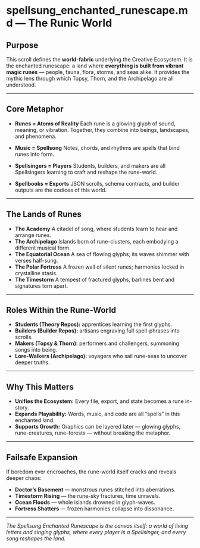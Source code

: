 # spellsung_enchanted_runescape.md — The Runic World

## Purpose

This scroll defines the **world-fabric** underlying the Creative Ecosystem.
It is the enchanted runescape: a land where **everything is built from vibrant magic runes** — people, fauna, flora, storms, and seas alike.
It provides the mythic lens through which Topsy, Thorn, and the Archipelago are all understood.

---

## Core Metaphor

- **Runes = Atoms of Reality**
  Each rune is a glowing glyph of sound, meaning, or vibration.
  Together, they combine into beings, landscapes, and phenomena.

- **Music = Spellsong**
  Notes, chords, and rhythms are spells that bind runes into form.

- **Spellsingers = Players**
  Students, builders, and makers are all Spellsingers learning to craft and reshape the rune-world.

- **Spellbooks = Exports**
  JSON scrolls, schema contracts, and builder outputs are the codices of this world.

---

## The Lands of Runes

- **The Academy**
  A citadel of song, where students learn to hear and arrange runes.
- **The Archipelago**
  Islands born of rune-clusters, each embodying a different musical form.
- **The Equatorial Ocean**
  A sea of flowing glyphs; its waves shimmer with verses half-sung.
- **The Polar Fortress**
  A frozen wall of silent runes; harmonies locked in crystalline stasis.
- **The Timestorm**
  A tempest of fractured glyphs, barlines bent and signatures torn apart.

---

## Roles Within the Rune-World

- **Students (Theory Repos):** apprentices learning the first glyphs.
- **Builders (Builder Repos):** artisans engraving full spell-phrases into scrolls.
- **Makers (Topsy & Thorn):** performers and challengers, summoning songs into being.
- **Lore-Walkers (Archipelago):** voyagers who sail rune-seas to uncover deeper truths.

---

## Why This Matters

- **Unifies the Ecosystem:** Every file, export, and state becomes a rune in-story.
- **Expands Playability:** Words, music, and code are all “spells” in this enchanted land.
- **Supports Growth:** Graphics can be layered later — glowing glyphs, rune-creatures, rune-forests — without breaking the metaphor.

---

## Failsafe Expansion

If boredom ever encroaches, the rune-world itself cracks and reveals deeper chaos:

- **Doctor’s Basement** — monstrous runes stitched into aberrations.
- **Timestorm Rising** — the rune-sky fractures, time unravels.
- **Ocean Floods** — whole islands drowned in glyph-waves.
- **Fortress Shatters** — frozen harmonies collapse into dissonance.

---

*The Spellsung Enchanted Runescape is the canvas itself:
a world of living letters and singing glyphs,
where every player is a Spellsinger,
and every song reshapes the land.*
